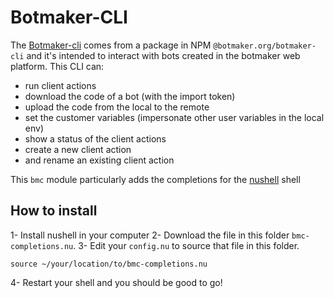 # Botmaker-CLI

The [Botmaker-cli](https://www.npmjs.com/package/@botmaker.org/botmaker-cli) comes from
a package in NPM `@botmaker.org/botmaker-cli` and it's intended to interact with
bots created in the botmaker web platform.
This CLI can:

- run client actions
- download the code of a bot (with the import token)
- upload the code from the local to the remote
- set the customer variables (impersonate other user variables in the local env)
- show a status of the client actions
- create a new client action
- and rename an existing client action

This `bmc` module particularly adds the completions for the [nushell](nushell.sh/) shell

## How to install

1- Install nushell in your computer
2- Download the file in this folder `bmc-completions.nu`.
3- Edit your `config.nu` to source that file in this folder.

```nu
source ~/your/location/to/bmc-completions.nu
```

4- Restart your shell and you should be good to go!
